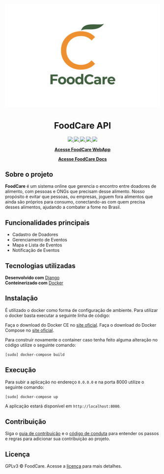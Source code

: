 <p align="center">
    <img src="docs/assets/images/id-visual/vertical-normal.png" alt="Logo">
</p>

<h1 align="center">FoodCare API</h1>

<p align="center">
    <a href="https://codeclimate.com/github/fga-eps-mds/2019.2-FoodCare/maintainability" alt="Manutenibilidade" >
        <img src="https://api.codeclimate.com/v1/badges/f32161ad0dd11e650c14/maintainability" />
    </a>
    <a href="https://travis-ci.org/fga-eps-mds/2019.2-FoodCare" alt="Status da build" >
        <img src="https://travis-ci.org/fga-eps-mds/2019.2-FoodCare.svg?branch=master" />
    </a>
    <a href="http://isitmaintained.com/project/fga-eps-mds/2019.2-FoodCare" alt="Porcentagem de issues abertas" >
        <img src="http://isitmaintained.com/badge/open/fga-eps-mds/2019.2-FoodCare.svg" />
    </a>
    <a href="http://isitmaintained.com/project/fga-eps-mds/2019.2-FoodCare" alt="Tempo médio para fechar uma issue" >
        <img src="http://isitmaintained.com/badge/resolution/fga-eps-mds/2019.2-FoodCare.svg" />
    </a>
    <a href="https://www.gnu.org/licenses/gpl-3.0" alt="Licença: GPL v3" >
        <img src="https://img.shields.io/badge/License-GPLv3-blue.svg" />
    </a>
</p>

<p align="center">
    <a href="https://github.com/fga-eps-mds/2019.2-FoodCare-WebApp"><strong>Acesse FoodCare WebApp</strong></a>
</p>

<p align="center">
    <a href="https://fga-eps-mds.github.io/2019.2-FoodCare"><strong>Acesse FoodCare Docs</strong></a>
</p>

## Sobre o projeto

**FoodCare** é um sistema online que gerencia o encontro entre doadores de alimento, com pessoas e ONGs que precisam desse alimento. Nosso propósito é evitar que pessoas, ou empresas, joguem fora alimentos que ainda são próprios para consumo, conectando-as com quem precisa desses alimentos, ajudando a combater a fome no Brasil.

## Funcionalidades principais

- Cadastro de Doadores
- Gerenciamento de Eventos
- Mapa e Lista de Eventos
- Notificação de Eventos

## Tecnologias utilizadas

**Desenvolvido com** [Django](https://www.djangoproject.com/)  
**Conteinerizado com** [Docker](https://www.docker.com/)  

## Instalação

É utilizado o docker como forma de configuração de ambiente. Para utilizar o docker basta executar a seguinte linha de código:

Faça o download do Docker CE no [site oficial](https://docs.docker.com/engine/installation/).
Faça o download do Docker Compose no [site oficial](https://docs.docker.com/compose/install/).

Para construir novamente o container caso tenha feito alguma alteração no código utilize o seguinte comando:

```bash
[sudo] docker-compose build
```

## Execução

Para subir a aplicação no endereço `0.0.0.0` e na porta 8000 utilize o seguinte comando:

```bash
[sudo] docker-compose up
```

A aplicação estará disponível em `http://localhost:8000`.

<!-- ## Testes

Descreva e mostre como rodar testes. -->

## Contribuição

Siga o [guia de contribuição](CONTRIBUTING.md) e o [código de conduta](CODE_OF_CONDUCT.md) para entender os passos e regras para adicionar sua contribuição ao projeto.

## Licença

GPLv3 © FoodCare. Acesse a [licença](LICENSE) para mais detalhes.
